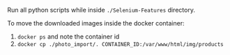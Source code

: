 Run all python scripts while inside `./Selenium-Features` directory.

To move the downloaded images inside the docker container:

1. `docker ps` and note the container id
2. `docker cp ./photo_import/. CONTAINER_ID:/var/www/html/img/products`